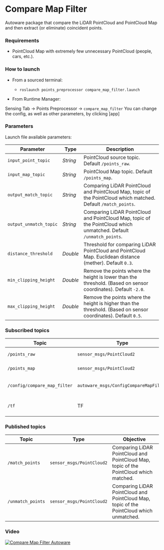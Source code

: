 # Compare Map Filter

Autoware package that compare the LiDAR PointCloud and PointCloud Map and then extract (or eliminate) coincident points.

### Requirements

* PointCloud Map with extremely few unnecessary PointCloud (people, cars, etc.).

### How to launch

* From a sourced terminal:
    - `roslaunch points_preprocessor compare_map_filter.launch`

* From Runtime Manager:

Sensing Tab -> Points Preprocessor -> `compare_map_filter`
You can change the config, as well as other parameters, by clicking [app]

### Parameters

Launch file available parameters:

|Parameter| Type| Description|
----------|-----|--------
|`input_point_topic`|*String*|PointCloud source topic. Default `/points_raw`.|
|`input_map_topic`|*String*|PointCloud Map topic. Default `/points_map`.|
|`output_match_topic`|*String*|Comparing LiDAR PointCloud and PointCloud Map, topic of the PointCloud which matched. Default `/match_points`.|
|`output_unmatch_topic`|*String*|Comparing LiDAR PointCloud and PointCloud Map, topic of the PointCloud which unmatched. Default `/unmatch_points`.|
|`distance_threshold`|*Double*|Threshold for comparing LiDAR PointCloud and PointCloud Map. Euclidean distance (mether).  Default `0.3`.|
|`min_clipping_height`|*Double*|Remove the points where the height is lower than the threshold. (Based on sensor coordinates). Default `-2.0`.|
|`max_clipping_height`|*Double*|Remove the points where the height is higher than the threshold. (Based on sensor coordinates). Default `0.5`.|

### Subscribed topics

|Topic|Type|Objective|
------|----|---------
|`/points_raw`|`sensor_msgs/PointCloud2`|PointCloud source topic.|
|`/points_map`|`sensor_msgs/PointCloud2`|PointCloud Map topic.|
|`/config/compare_map_filter`|`autoware_msgs/ConfigCompareMapFilter`|Configuration adjustment for threshold.|
|`/tf`|TF|sensor frame <-> map frame|

### Published topics

|Topic|Type|Objective|
------|----|---------
|`/match_points`|`sensor_msgs/PointCloud2`|Comparing LiDAR PointCloud and PointCloud Map, topic of the PointCloud which matched.|
|`/unmatch_points`|`sensor_msgs/PointCloud2`|Comparing LiDAR PointCloud and PointCloud Map, topic of the PointCloud which unmatched.|

### Video

[![Compare Map Filter Autoware](https://img.youtube.com/vi/7nK6JrI7TAI/0.jpg)](https://www.youtube.com/watch?v=7nK6JrI7TAI)
